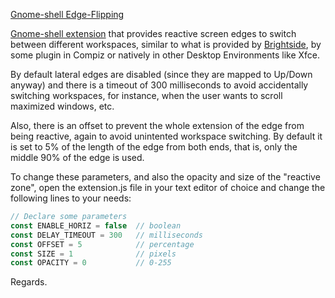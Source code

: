 [Gnome-shell Edge-Flipping](http://aguslr.github.com/gnome-shell-edge-flipping/)

[Gnome-shell extension](https://live.gnome.org/GnomeShell/Extensions) that provides reactive screen edges to switch between different workspaces, similar to what is provided by [Brightside](http://catmur.co.uk/brightside/), by some plugin in Compiz or natively in other Desktop Environments like Xfce.

By default lateral edges are disabled (since they are mapped to Up/Down anyway) and there is a timeout of 300 milliseconds to avoid accidentally switching workspaces, for instance, when the user wants to scroll maximized windows, etc.

Also, there is an offset to prevent the whole extension of the edge from being reactive, again to avoid unintented workspace switching. By default it is set to 5% of the length of the edge from both ends, that is, only the middle 90% of the edge is used.

To change these parameters, and also the opacity and size of the "reactive zone", open the extension.js file in your text editor of choice and change the following lines to your needs:

```javascript
// Declare some parameters
const ENABLE_HORIZ = false  // boolean
const DELAY_TIMEOUT = 300   // milliseconds
const OFFSET = 5            // percentage
const SIZE = 1              // pixels
const OPACITY = 0           // 0-255
```

Regards.
